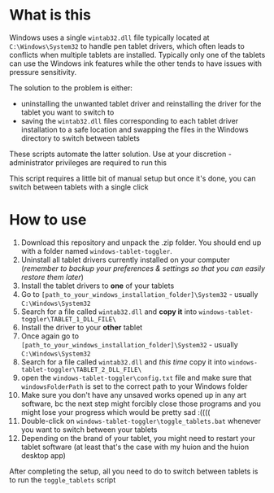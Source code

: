 # What is this

Windows uses a single `wintab32.dll` file typically located at `C:\Windows\System32` to handle pen tablet drivers, which often leads to conflicts when multiple tablets are installed. 
Typically only one of the tablets can use the Windows ink features while the other tends to have issues with pressure sensitivity.

The solution to the problem is either:
- uninstalling the unwanted tablet driver and reinstalling the driver for the tablet you want to switch to
- saving the `wintab32.dll` files corresponding to each tablet driver installation to a safe location and swapping the files in the Windows directory to switch between tablets

These scripts automate the latter solution.
Use at your discretion - administrator privileges are required to run this

This script requires a little bit of manual setup but once it's done, you can switch between tablets with a single click

# How to use
1. Download this repository and unpack the .zip folder. You should end up with a folder named `windows-tablet-toggler`.
2. Uninstall all tablet drivers currently installed on your computer (*remember to backup your preferences & settings so that you can easily restore them later*)
3. Install the tablet drivers to **one** of your tablets
4. Go to `[path_to_your_windows_installation_folder]\System32` - usually `C:\Windows\System32`
5. Search for a file called `wintab32.dll` and **copy it** into `windows-tablet-toggler\TABLET_1_DLL_FILE\`
6. Install the driver to your **other** tablet  
7. Once again go to `[path_to_your_windows_installation_folder]\System32` - usually `C:\Windows\System32`
8. Search for a file called `wintab32.dll` and *this time* copy it into `windows-tablet-toggler\TABLET_2_DLL_FILE\`
9. open the `windows-tablet-toggler\config.txt` file and make sure that `windowsFolderPath` is set to the correct path to your Windows folder
10. Make sure you don't have any unsaved works opened up in any art software, bc the next step might forcibly close those programs and you might lose your progress which would be pretty sad :((((
11. Double-click on `windows-tablet-toggler\toggle_tablets.bat` whenever you want to switch between your tablets
12. Depending on the brand of your tablet, you might need to restart your tablet software (at least that's the case with my huion and the huion desktop app)


After completing the setup, all you need to do to switch between tablets is to run the `toggle_tablets` script
